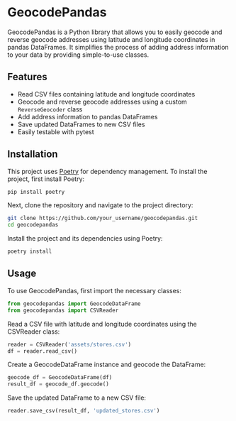 # GeocodePandas

GeocodePandas is a Python library that allows you to easily geocode and reverse geocode addresses using latitude and longitude coordinates in pandas DataFrames. It simplifies the process of adding address information to your data by providing simple-to-use classes.

## Features

- Read CSV files containing latitude and longitude coordinates
- Geocode and reverse geocode addresses using a custom `ReverseGeocoder` class
- Add address information to pandas DataFrames
- Save updated DataFrames to new CSV files
- Easily testable with pytest

## Installation

This project uses [Poetry](https://python-poetry.org/) for dependency management. To install the project, first install Poetry:

```bash
pip install poetry
````

Next, clone the repository and navigate to the project directory:

```bash
git clone https://github.com/your_username/geocodepandas.git
cd geocodepandas
```

Install the project and its dependencies using Poetry:

```bash
poetry install
```

## Usage
To use GeocodePandas, first import the necessary classes:

```python
from geocodepandas import GeocodeDataFrame
from geocodepandas import CSVReader
```

Read a CSV file with latitude and longitude coordinates using the CSVReader class:

```python
reader = CSVReader('assets/stores.csv')
df = reader.read_csv()
```

Create a GeocodeDataFrame instance and geocode the DataFrame:

```python
geocode_df = GeocodeDataFrame(df)
result_df = geocode_df.geocode()
```

Save the updated DataFrame to a new CSV file:

```python
reader.save_csv(result_df, 'updated_stores.csv')
```
